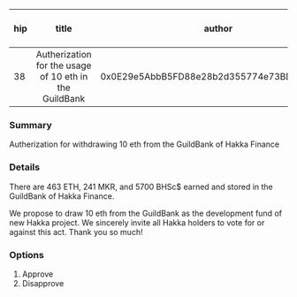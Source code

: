 | hip | title | author | created | duration | Snapshot Block Number |
|----------|:----------:|:----------:|:----------:|:----------:|:----------:|
| 38 | Autherization for the usage of 10 eth in the GuildBank | 0x0E29e5AbbB5FD88e28b2d355774e73BD47dE3bcd | 2020-12-01 13:00 | 1 | 11366831 |


### Summary
Autherization for withdrawing 10 eth from the GuildBank of Hakka Finance

### Details

There are 463 ETH, 241 MKR, and 5700 BHSc$ earned and stored in the GuildBank of Hakka Finance.

We propose to draw 10 eth from the GuildBank as the development fund of new Hakka project. We sincerely invite all Hakka holders to vote for or against this act. Thank you so much!

### Options
1. Approve
2. Disapprove
